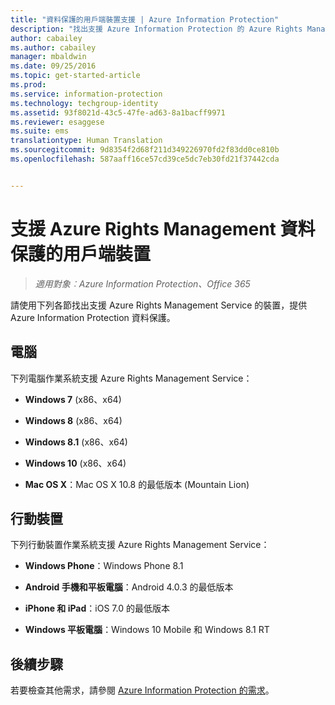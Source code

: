 ```yaml
---
title: "資料保護的用戶端裝置支援 | Azure Information Protection"
description: "找出支援 Azure Information Protection 的 Azure Rights Management Service 的裝置。"
author: cabailey
ms.author: cabailey
manager: mbaldwin
ms.date: 09/25/2016
ms.topic: get-started-article
ms.prod: 
ms.service: information-protection
ms.technology: techgroup-identity
ms.assetid: 93f8021d-43c5-47fe-ad63-8a1bacff9971
ms.reviewer: esaggese
ms.suite: ems
translationtype: Human Translation
ms.sourcegitcommit: 9d8354f2d68f211d349226970fd2f83dd0ce810b
ms.openlocfilehash: 587aaff16ce57cd39ce5dc7eb30fd21f37442cda


---
```



# <a name="client-devices-that-support-azure-rights-management-data-protection"></a>支援 Azure Rights Management 資料保護的用戶端裝置

>*適用對象︰Azure Information Protection、Office 365*

請使用下列各節找出支援 Azure Rights Management Service 的裝置，提供 Azure Information Protection 資料保護。

## <a name="computers"></a>電腦
下列電腦作業系統支援 Azure Rights Management Service：

-   **Windows 7** (x86、x64)

-   **Windows 8** (x86、x64)

-   **Windows 8.1** (x86、x64)

-   **Windows 10** (x86、x64)

-   **Mac OS X**：Mac OS X 10.8 的最低版本 (Mountain Lion)

## <a name="mobile-devices"></a>行動裝置
下列行動裝置作業系統支援 Azure Rights Management Service：

-   **Windows Phone**：Windows Phone 8.1

-   **Android 手機和平板電腦**：Android 4.0.3 的最低版本

-   **iPhone 和 iPad**：iOS 7.0 的最低版本

-   **Windows 平板電腦**：Windows 10 Mobile 和 Windows 8.1 RT


## <a name="next-steps"></a>後續步驟
若要檢查其他需求，請參閱 [Azure Information Protection 的需求](requirements-azure-rms.md)。




<!--HONumber=Nov16_HO2-->


